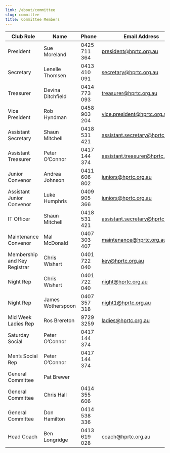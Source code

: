 ```yaml
---
link: /about/committee
slug: committee
title: Committee Members
---
```


| Club Role                    | Name                          | Phone           | Email Address                      |
| ---------------------------- | ----------------------------- | --------------- | ---------------------------------- |
| President                    | Sue Moreland                  | 0425 711 364    | president@hprtc.org.au             |
| Secretary                    | Lenelle Thomsen               | 0413 410 091    | secretary@hprtc.org.au             |
| Treasurer                    | Devina Ditchfield             | 0414 773 093    | treasurer@hprtc.org.au             |
| Vice President               | Rob Hyndman                   | 0458 903 204    | vice.president@hprtc.org.au        |
| Assistant Secretary          | Shaun Mitchell                | 0418 531 421    | assistant.secretary@hprtc.org.au   |
| Assistant Treasurer          | Peter O’Connor                | 0417 144 374    | assistant.treasurer@hprtc.org.au   |
| Junior Convenor              | Andrea Johnson                | 0411 606 802    | juniors@hprtc.org.au               |
| Assistant Junior Convenor    | Luke Humphris                 | 0409 905 366    | juniors@hprtc.org.au               |
| IT Officer                   | Shaun Mitchell                | 0418 531 421    | assistant.secretary@hprtc.org.au   |
| Maintenance Convenor         | Mal McDonald                  | 0407 303 407    | maintenance@hprtc.org.au           |
| Membership and Key Registrar | Chris Wishart                 | 0401 722 040    | key@hprtc.org.au                   |
| Night Rep                    | Chris Wishart                 | 0401 722 040    | night@hprtc.org.au                 |
| Night Rep                    | James Wotherspoon             | 0407 357 318    | night1@hprtc.org.au                |
| Mid Week Ladies Rep          | Ros Brereton                  | 9729 3259       | ladies@hprtc.org.au                |
| Saturday Social              | Peter O’Connor                | 0417 144 374    |                                    |
| Men’s Social Rep             | Peter O’Connor                | 0417 144 374    |                                    |
| General Committee            | Pat Brewer                    |                 |                                    |
| General Committee            | Chris Hall                    | 0414 355 606    |                                    |
| General Committee            | Don Hamilton                  | 0414 538 336    |                                    |
| Head Coach                   | Ben Longridge                 | 0413 619 028    | coach@hprtc.org.au                 |

